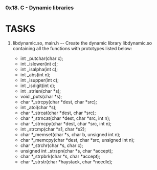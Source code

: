 ### 0x18. C - Dynamic libraries

# TASKS
1. libdynamic.so, main.h -- Create the dynamic library libdynamic.so containing all the functions with prototypes listed below:

    * int _putchar(char c);
    * int _islower(int c);
    * int _isalpha(int c);
    * int _abs(int n);
    * int _isupper(int c);
    * int _isdigit(int c);
    * int _strlen(char *s);
    * void _puts(char *s);
    * char *_strcpy(char *dest, char *src);
    * int _atoi(char *s);
    * char *_strcat(char *dest, char *src);
    * char *_strncat(char *dest, char *src, int n);
    * char *_strncpy(char *dest, char *src, int n);
    * int _strcmp(char *s1, char *s2);
    * char *_memset(char *s, char b, unsigned int n);
    * char *_memcpy(char *dest, char *src, unsigned int n);
    * char *_strchr(char *s, char c);
    * unsigned int _strspn(char *s, char *accept);
    * char *_strpbrk(char *s, char *accept);
    * char *_strstr(char *haystack, char *needle);